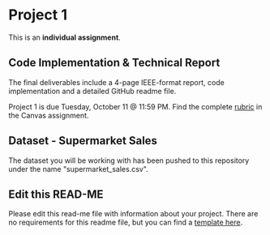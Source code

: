 # Project 1

This is an **individual assignment**.

## Code Implementation & Technical Report

The final deliverables include a 4-page IEEE-format report, code implementation and a detailed GitHub readme file.

Project 1 is due Tuesday, October 11 @ 11:59 PM. Find the complete [rubric](https://ufl.instructure.com/courses/459156/assignments/5393751) in the Canvas assignment.

## Dataset - Supermarket Sales

The dataset you will be working with has been pushed to this repository under the name "supermarket_sales.csv".

## Edit this READ-ME

Please edit this read-me file with information about your project. There are no requirements for this readme file, but you can find a [template here](https://github.com/catiaspsilva/README-template).
